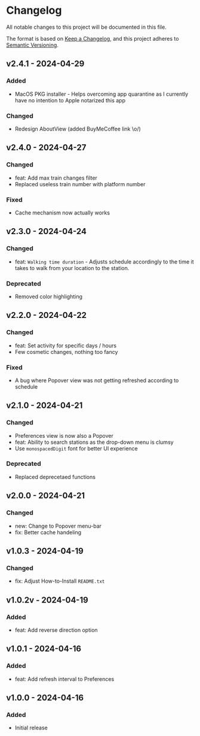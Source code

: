 # Changelog

All notable changes to this project will be documented in this file.

The format is based on [Keep a Changelog](https://keepachangelog.com/en/1.0.0/),
and this project adheres to [Semantic Versioning](https://semver.org/spec/v2.0.0.html).

<!--
Available bump types:
BUMP:patch - Increases the patch version (0.0.x)
BUMP:minor - Increases the minor version (0.x.0)
BUMP:major - Increases the major version (x.0.0)
-->

<!-- BUMP:patch -->
## v2.4.1 - 2024-04-29
### Added
- MacOS PKG installer - Helps overcoming app quarantine as I currently have no intention to Apple notarized this app

### Changed
- Redesign AboutView (added BuyMeCoffee link \o/)

<!-- BUMP:minor -->
## v2.4.0 - 2024-04-27
### Changed
- feat: Add max train changes filter
- Replaced useless train number with platform number

### Fixed
- Cache mechanism now actually works

<!-- BUMP:minor -->
## v2.3.0 - 2024-04-24
### Changed
- feat: `Walking time duration` - Adjusts schedule accordingly to the time it takes to walk from your location to the station. 

### Deprecated
- Removed color highlighting

<!-- BUMP:minor -->
## v2.2.0 - 2024-04-22
### Changed
- feat: Set activity for specific days / hours
- Few cosmetic changes, nothing too fancy

### Fixed
- A bug where Popover view was not getting refreshed according to schedule
  
<!-- BUMP:minor -->
## v2.1.0 - 2024-04-21
### Changed
- Preferences view is now also a Popover
- feat: Ability to search stations as the drop-down menu is clumsy
- Use `monospacedDigit` font for better UI experience

### Deprecated
- Replaced deprecetaed functions 

<!-- BUMP:major -->
## v2.0.0 - 2024-04-21
### Changed
- new: Change to Popover menu-bar
- fix: Better cache handeling

<!-- BUMP:patch -->
## v1.0.3 - 2024-04-19
### Changed
- fix: Adjust How-to-Install `README.txt` 

<!-- BUMP:patch -->
## v1.0.2v - 2024-04-19
### Added
- feat: Add reverse direction option

<!-- BUMP:patch -->
## v1.0.1 - 2024-04-16
### Added
- feat: Add refresh interval to Preferences

<!-- BUMP:major -->
## v1.0.0 - 2024-04-16
### Added
- Initial release
